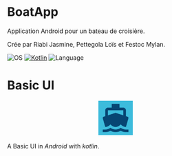 # BoatApp

Application Android pour un bateau de croisière.

Crée par Riabi Jasmine, Pettegola Loïs et Festoc Mylan.

![OS](https://badgen.net/badge/OS/Android?icon=https://raw.githubusercontent.com/androiddevnotes/awesome-android-kotlin-apps/master/assets/android.svg&color=3ddc84)
[![Kotlin](https://img.shields.io/badge/Kotlin-1.1.2-blue.svg)](http://kotlinlang.org)
![Language](https://img.shields.io/github/languages/top/cortinico/kotlin-android-template?color=blue&logo=kotlin)

# Basic UI

<p align="center">
  <img src="app/src/main/ic_launcher-playstore.png" alt="Basic UI logo" width="80" height="80">
</p>

A Basic UI in _Android_ with _kotlin_.
